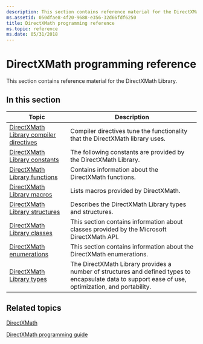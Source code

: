```yaml
---
description: This section contains reference material for the DirectXMath Library.
ms.assetid: 050dfae8-4f20-9688-e356-32d66fdf6250
title: DirectXMath programming reference
ms.topic: reference
ms.date: 05/31/2018
---
```


# DirectXMath programming reference

This section contains reference material for the DirectXMath Library.

## In this section

| Topic                                                                                      | Description                                                                                                                                                     |
|--------------------------------------------------------------------------------------------|-----------------------------------------------------------------------------------------------------------------------------------------------------------------|
| [DirectXMath Library compiler directives](ovw-xnamath-reference-directives.md)<br/> | Compiler directives tune the functionality that the DirectXMath library uses.<br/>                                                                        |
| [DirectXMath Library constants](ovw-xnamath-reference-constants.md)<br/>            | The following constants are provided by the DirectXMath Library.<br/>                                                                                     |
| [DirectXMath Library functions](ovw-xnamath-reference-functions.md)<br/>            | Contains information about the DirectXMath functions.<br/>                                                                                                |
| [DirectXMath Library macros](ovw-xnamath-reference-macros.md)<br/>                  | Lists macros provided by DirectXMath.<br/>                                                                                                                |
| [DirectXMath Library structures](ovw-xnamath-reference-structures.md)<br/>          | Describes the DirectXMath Library types and structures.<br/>                                                                                              |
| [DirectXMath Library classes](ovw-directxmath-classes.md)<br/>                      | This section contains information about classes provided by the Microsoft DirectXMath API.<br/>                                                           |
| [DirectXMath enumerations](ovw-xnamath-reference-enums.md)<br/>                     | This section contains information about the DirectXMath enumerations.<br/>                                                                                |
| [DirectXMath Library types](ovw-xnamath-reference-types.md)<br/>                    | The DirectXMath Library provides a number of structures and defined types to encapsulate data to support ease of use, optimization, and portability.<br/> |

## Related topics

<dl> <dt>

[DirectXMath](directxmath-portal.md)
</dt> <dt>

[DirectXMath programming guide](ovw-xnamath-progguide.md)
</dt> </dl>
